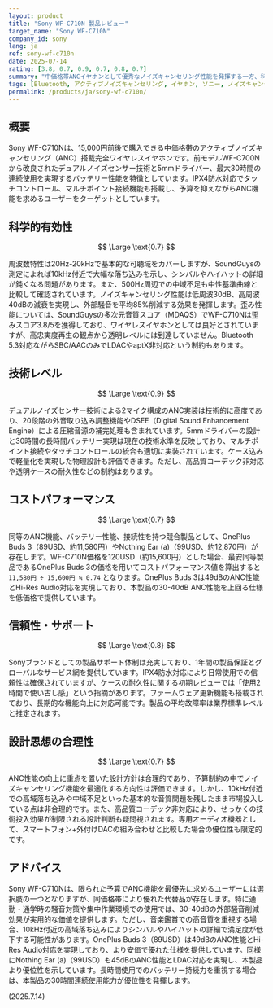 ```yaml
---
layout: product
title: "Sony WF-C710N 製品レビュー"
target_name: "Sony WF-C710N"
company_id: sony
lang: ja
ref: sony-wf-c710n
date: 2025-07-14
rating: [3.8, 0.7, 0.9, 0.7, 0.8, 0.7]
summary: "中価格帯ANCイヤホンとして優秀なノイズキャンセリング性能を発揮する一方、科学的測定結果と設計思想に課題を残すSony製品"
tags: [Bluetooth, アクティブノイズキャンセリング, イヤホン, ソニー, ノイズキャンセリング, ワイヤレス]
permalink: /products/ja/sony-wf-c710n/
---
```

## 概要

Sony WF-C710Nは、15,000円前後で購入できる中価格帯のアクティブノイズキャンセリング（ANC）搭載完全ワイヤレスイヤホンです。前モデルWF-C700Nから改良されたデュアルノイズセンサー技術と5mmドライバー、最大30時間の連続使用を実現するバッテリー性能を特徴としています。IPX4防水対応でタッチコントロール、マルチポイント接続機能も搭載し、予算を抑えながらANC機能を求めるユーザーをターゲットとしています。

## 科学的有効性

$$ \Large \text{0.7} $$

周波数特性は20Hz-20kHzで基本的な可聴域をカバーしますが、SoundGuysの測定によれば10kHz付近で大幅な落ち込みを示し、シンバルやハイハットの詳細が鈍くなる問題があります。また、500Hz周辺での中域不足も中性基準曲線と比較して確認されています。ノイズキャンセリング性能は低周波30dB、高周波40dBの減衰を実現し、外部騒音を平均85%削減する効果を発揮します。歪み性能については、SoundGuysの多次元音質スコア（MDAQS）でWF-C710Nは歪みスコア3.8/5を獲得しており、ワイヤレスイヤホンとしては良好とされていますが、高忠実度再生の観点から透明レベルには到達していません。Bluetooth 5.3対応ながらSBC/AACのみでLDACやaptX非対応という制約もあります。

## 技術レベル

$$ \Large \text{0.9} $$

デュアルノイズセンサー技術による2マイク構成のANC実装は技術的に高度であり、20段階の外音取り込み調整機能やDSEE（Digital Sound Enhancement Engine）による圧縮音源の補完処理も含まれています。5mmドライバーの設計と30時間の長時間バッテリー実現は現在の技術水準を反映しており、マルチポイント接続やタッチコントロールの統合も適切に実装されています。ケース込みで軽量化を実現した物理設計も評価できます。ただし、高品質コーデック非対応や透明ケースの耐久性などの制約はあります。

## コストパフォーマンス

$$ \Large \text{0.7} $$

同等のANC機能、バッテリー性能、接続性を持つ競合製品として、OnePlus Buds 3（89USD、約11,580円）やNothing Ear (a)（99USD、約12,870円）が存在します。WF-C710N価格を120USD（約15,600円）とした場合、最安同等製品であるOnePlus Buds 3の価格を用いてコストパフォーマンス値を算出すると `11,580円 ÷ 15,600円 ≒ 0.74` となります。OnePlus Buds 3は49dBのANC性能とHi-Res Audio対応を実現しており、本製品の30-40dB ANC性能を上回る仕様を低価格で提供しています。

## 信頼性・サポート

$$ \Large \text{0.8} $$

Sonyブランドとしての製品サポート体制は充実しており、1年間の製品保証とグローバルなサービス網を提供しています。IPX4防水対応により日常使用での信頼性は確保されていますが、ケースの耐久性に関する初期レビューでは「使用2時間で使い古し感」という指摘があります。ファームウェア更新機能も搭載されており、長期的な機能向上に対応可能です。製品の平均故障率は業界標準レベルと推定されます。

## 設計思想の合理性

$$ \Large \text{0.7} $$

ANC性能の向上に重点を置いた設計方針は合理的であり、予算制約の中でノイズキャンセリング機能を最適化する方向性は評価できます。しかし、10kHz付近での高域落ち込みや中域不足といった基本的な音質問題を残したまま市場投入している点は非合理的です。また、高品質コーデック非対応により、せっかくの技術投入効果が制限される設計判断も疑問視されます。専用オーディオ機器として、スマートフォン+外付けDACの組み合わせと比較した場合の優位性も限定的です。

## アドバイス

Sony WF-C710Nは、限られた予算でANC機能を最優先に求めるユーザーには選択肢の一つとなりますが、同価格帯により優れた代替品が存在します。特に通勤・通学時の騒音対策や集中作業環境での使用では、30-40dBの外部騒音削減効果が実用的な価値を提供します。ただし、音楽鑑賞での高音質を重視する場合、10kHz付近の高域落ち込みによりシンバルやハイハットの詳細で満足度が低下する可能性があります。OnePlus Buds 3（89USD）は49dBのANC性能とHi-Res Audio対応を実現しており、より安価で優れた仕様を提供しています。同様にNothing Ear (a)（99USD）も45dBのANC性能とLDAC対応を実現し、本製品より優位性を示しています。長時間使用でのバッテリー持続力を重視する場合は、本製品の30時間連続使用能力が優位性を発揮します。

(2025.7.14)
